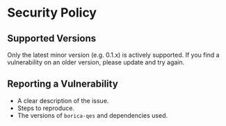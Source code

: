 # Security Policy

## Supported Versions

Only the latest minor version (e.g. 0.1.x) is actively supported. If you find a vulnerability on an older version, please update and try again.

## Reporting a Vulnerability

- A clear description of the issue.
- Steps to reproduce.
- The versions of `borica-qes` and dependencies used.
